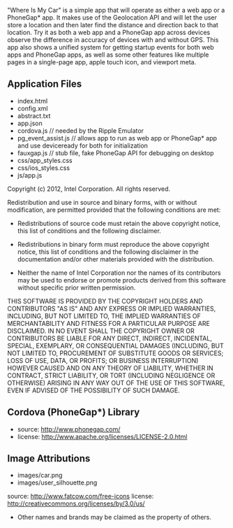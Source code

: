 "Where Is My Car" is a simple app that will operate as either a web app or a 
PhoneGap* app. It makes use of the Geolocation API and will let the user store a 
location and then later find the distance and direction back to that location. 
Try it as both a web app and a PhoneGap app across devices observe the difference 
in accuracy of devices with and without GPS.  This app also shows a unified 
system for getting startup events for both web apps and PhoneGap apps, as well 
as some other features like multiple pages in a single-page app, apple touch 
icon, and viewport meta.


Application Files
-----------------
* index.html
* config.xml
* abstract.txt
* app.json
* cordova.js               // needed by the Ripple Emulator
* pg_event_assist.js       // allows app to run as web app or PhoneGap* app and use deviceready for both for initialization
* fauxgap.js               // stub file, fake PhoneGap API for debugging on desktop
* css/app_styles.css
* css/ios_styles.css
* js/app.js

Copyright (c) 2012, Intel Corporation. All rights reserved.

Redistribution and use in source and binary forms, with or without modification, 
are permitted provided that the following conditions are met:

- Redistributions of source code must retain the above copyright notice, 
  this list of conditions and the following disclaimer.

- Redistributions in binary form must reproduce the above copyright notice, 
  this list of conditions and the following disclaimer in the documentation 
  and/or other materials provided with the distribution.

- Neither the name of Intel Corporation nor the names of its contributors 
  may be used to endorse or promote products derived from this software 
  without specific prior written permission.

THIS SOFTWARE IS PROVIDED BY THE COPYRIGHT HOLDERS AND CONTRIBUTORS "AS IS" 
AND ANY EXPRESS OR IMPLIED WARRANTIES, INCLUDING, BUT NOT LIMITED TO, 
THE IMPLIED WARRANTIES OF MERCHANTABILITY AND FITNESS FOR A PARTICULAR PURPOSE 
ARE DISCLAIMED. IN NO EVENT SHALL THE COPYRIGHT OWNER OR CONTRIBUTORS BE 
LIABLE FOR ANY DIRECT, INDIRECT, INCIDENTAL, SPECIAL, EXEMPLARY, OR 
CONSEQUENTIAL DAMAGES (INCLUDING, BUT NOT LIMITED TO, PROCUREMENT OF SUBSTITUTE 
GOODS OR SERVICES; LOSS OF USE, DATA, OR PROFITS; OR BUSINESS INTERRUPTION) 
HOWEVER CAUSED AND ON ANY THEORY OF LIABILITY, WHETHER IN CONTRACT, STRICT 
LIABILITY, OR TORT (INCLUDING NEGLIGENCE OR OTHERWISE) ARISING IN ANY WAY OUT 
OF THE USE OF THIS SOFTWARE, EVEN IF ADVISED OF THE POSSIBILITY OF SUCH DAMAGE.


Cordova (PhoneGap*) Library
--------------------------
* source:  http://www.phonegap.com/
* license:  http://www.apache.org/licenses/LICENSE-2.0.html


Image Attributions
------------------
* images/car.png
* images/user_silhouette.png

source: http://www.fatcow.com/free-icons
license: http://creativecommons.org/licenses/by/3.0/us/


* Other names and brands may be claimed as the property of others.